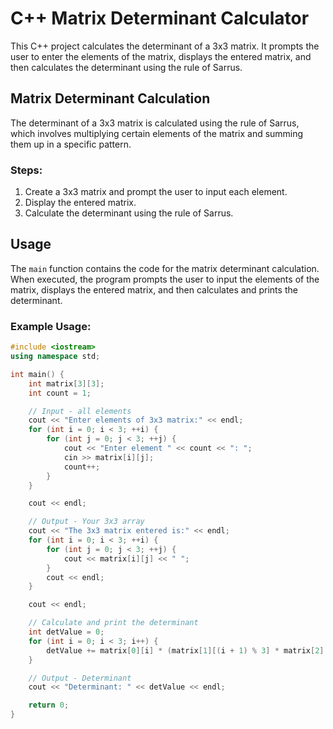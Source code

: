 # C++ Matrix Determinant Calculator

This C++ project calculates the determinant of a 3x3 matrix. It prompts the user to enter the elements of the matrix, displays the entered matrix, and then calculates the determinant using the rule of Sarrus.

## Matrix Determinant Calculation

The determinant of a 3x3 matrix is calculated using the rule of Sarrus, which involves multiplying certain elements of the matrix and summing them up in a specific pattern.

### Steps:

1. Create a 3x3 matrix and prompt the user to input each element.
2. Display the entered matrix.
3. Calculate the determinant using the rule of Sarrus.

## Usage

The `main` function contains the code for the matrix determinant calculation. When executed, the program prompts the user to input the elements of the matrix, displays the entered matrix, and then calculates and prints the determinant.

### Example Usage:

```cpp
#include <iostream>
using namespace std;

int main() {
    int matrix[3][3];
    int count = 1;

    // Input - all elements
    cout << "Enter elements of 3x3 matrix:" << endl;
    for (int i = 0; i < 3; ++i) {
        for (int j = 0; j < 3; ++j) {
            cout << "Enter element " << count << ": ";
            cin >> matrix[i][j];
            count++;
        }
    }

    cout << endl;

    // Output - Your 3x3 array
    cout << "The 3x3 matrix entered is:" << endl;
    for (int i = 0; i < 3; ++i) {
        for (int j = 0; j < 3; ++j) {
            cout << matrix[i][j] << " ";
        }
        cout << endl;
    }

    cout << endl;

    // Calculate and print the determinant
    int detValue = 0;
    for (int i = 0; i < 3; i++) {
        detValue += matrix[0][i] * (matrix[1][(i + 1) % 3] * matrix[2][(i + 2) % 3] - matrix[1][(i + 2) % 3] * matrix[2][(i + 1) % 3]);
    }

    // Output - Determinant
    cout << "Determinant: " << detValue << endl;

    return 0;
}
